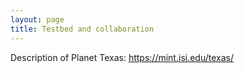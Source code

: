 ```yaml
---
layout: page
title: Testbed and collaboration
---
```


Description of Planet Texas: https://mint.isi.edu/texas/
